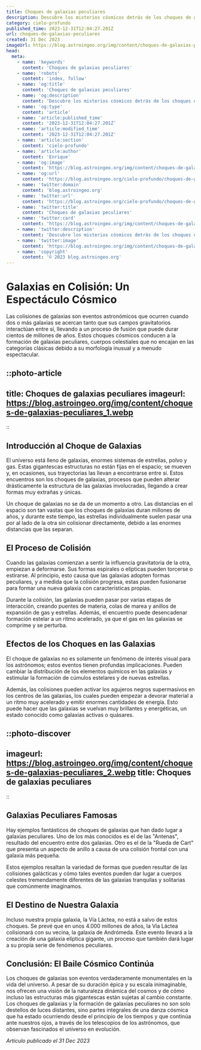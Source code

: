 ```yaml
---
title: Choques de galaxias peculiares
description: Descubre los misterios cósmicos detrás de los choques de galaxias peculiares y cómo estos eventos celestiales impactan el universo.
category: cielo-profundo
published_time: 2023-12-31T12:04:27.201Z
url: choques-de-galaxias-peculiares
created: 31 Dec 2023
imageUrl: https://blog.astroingeo.org/img/content/choques-de-galaxias-peculiares_1.webp
head:
  meta:
    - name: 'keywords'
      content: 'Choques de galaxias peculiares'
    - name: 'robots'
      content: 'index, follow'
    - name: 'og:title'
      content: 'Choques de galaxias peculiares'
    - name: 'og:description'
      content: 'Descubre los misterios cósmicos detrás de los choques de galaxias peculiares y cómo estos eventos celestiales impactan el universo.'
    - name: 'og:type'
      content: 'article'
    - name: 'article:published_time'
      content: '2023-12-31T12:04:27.201Z'
    - name: 'article:modified_time'
      content: '2023-12-31T12:04:27.201Z'
    - name: 'article:section'
      content: 'cielo-profundo'
    - name: 'article:author'
      content: 'Enrique'
    - name: 'og:image'
      content: 'https://blog.astroingeo.org/img/content/choques-de-galaxias-peculiares_1.webp'
    - name: 'og:url'
      content: 'https://blog.astroingeo.org/cielo-profundo/choques-de-galaxias-peculiares'
    - name: 'twitter:domain'
      content: 'blog.astroingeo.org'
    - name: 'twitter:url'
      content: 'https://blog.astroingeo.org/cielo-profundo/choques-de-galaxias-peculiares'
    - name: 'twitter:title'
      content: 'Choques de galaxias peculiares'
    - name: 'twitter:card'
      content: 'https://blog.astroingeo.org/img/content/choques-de-galaxias-peculiares_1.webp'
    - name: 'twitter:description'
      content: 'Descubre los misterios cósmicos detrás de los choques de galaxias peculiares y cómo estos eventos celestiales impactan el universo.'
    - name: 'twitter:image'
      content: 'https://blog.astroingeo.org/img/content/choques-de-galaxias-peculiares_1.webp'
    - name: 'copyright'
      content: '© 2023 blog.astroingeo.org'
---
```

# Galaxias en Colisión: Un Espectáculo Cósmico

Las colisiones de galaxias son eventos astronómicos que ocurren cuando dos o más galaxias se acercan tanto que sus campos gravitatorios interactúan entre sí, llevando a un proceso de fusión que puede durar cientos de millones de años. Estos choques cósmicos conducen a la formación de galaxias peculiares, cuerpos celestiales que no encajan en las categorías clásicas debido a su morfología inusual y a menudo espectacular.

::photo-article
---
title: Choques de galaxias peculiares
imageurl: https://blog.astroingeo.org/img/content/choques-de-galaxias-peculiares_1.webp
---
::

## Introducción al Choque de Galaxias

El universo está lleno de galaxias, enormes sistemas de estrellas, polvo y gas. Estas gigantescas estructuras no están fijas en el espacio; se mueven y, en ocasiones, sus trayectorias las llevan a encontrarse entre sí. Estos encuentros son los choques de galaxias, procesos que pueden alterar drásticamente la estructura de las galaxias involucradas, llegando a crear formas muy extrañas y únicas.

Un choque de galaxias no se da de un momento a otro. Las distancias en el espacio son tan vastas que los choques de galaxias duran millones de años, y durante este tiempo, las estrellas individualmente suelen pasar una por al lado de la otra sin colisionar directamente, debido a las enormes distancias que las separan.

## El Proceso de Colisión

Cuando las galaxias comienzan a sentir la influencia gravitatoria de la otra, empiezan a deformarse. Sus formas espirales o elípticas pueden torcerse o estirarse. Al principio, esto causa que las galaxias adopten formas peculiares, y a medida que la colisión progresa, estas pueden fusionarse para formar una nueva galaxia con características propias.

Durante la colisión, las galaxias pueden pasar por varias etapas de interacción, creando puentes de materia, colas de marea y anillos de expansión de gas y estrellas. Además, el encuentro puede desencadenar formación estelar a un ritmo acelerado, ya que el gas en las galaxias se comprime y se perturba.

## Efectos de los Choques en las Galaxias

El choque de galaxias no es solamente un fenómeno de interés visual para los astrónomos; estos eventos tienen profundas implicaciones. Pueden cambiar la distribución de los elementos químicos en las galaxias y estimular la formación de cúmulos estelares y de nuevas estrellas.

Además, las colisiones pueden activar los agujeros negros supermasivos en los centros de las galaxias, los cuales pueden empezar a devorar material a un ritmo muy acelerado y emitir enormes cantidades de energía. Esto puede hacer que las galaxias se vuelvan muy brillantes y energéticas, un estado conocido como galaxias activas o quásares.


::photo-discover
---
imageurl: https://blog.astroingeo.org/img/content/choques-de-galaxias-peculiares_2.webp
title: Choques de galaxias peculiares
---
::

## Galaxias Peculiares Famosas

Hay ejemplos fantásticos de choques de galaxias que han dado lugar a galaxias peculiares. Uno de los más conocidos es el de las "Antenas", resultado del encuentro entre dos galaxias. Otro es el de la "Rueda de Cart" que presenta un aspecto de anillo a causa de una colisión frontal con una galaxia más pequeña.

Estos ejemplos resaltan la variedad de formas que pueden resultar de las colisiones galácticas y cómo tales eventos pueden dar lugar a cuerpos celestes tremendamente diferentes de las galaxias tranquilas y solitarias que comúnmente imaginamos.

## El Destino de Nuestra Galaxia

Incluso nuestra propia galaxia, la Vía Láctea, no está a salvo de estos choques. Se prevé que en unos 4.000 millones de años, la Vía Láctea colisionará con su vecina, la galaxia de Andrómeda. Este evento llevará a la creación de una galaxia elíptica gigante, un proceso que también dará lugar a su propia serie de fenómenos peculiares.

## Conclusión: El Baile Cósmico Continúa

Los choques de galaxias son eventos verdaderamente monumentales en la vida del universo. A pesar de su duración épica y su escala inimaginable, nos ofrecen una visión de la naturaleza dinámica del cosmos y de cómo incluso las estructuras más gigantescas están sujetas al cambio constante. Los choques de galaxias y la formación de galaxias peculiares no son solo destellos de luces distantes, sino partes integrales de una danza cósmica que ha estado ocurriendo desde el principio de los tiempos y que continúa ante nuestros ojos, a través de los telescopios de los astrónomos, que observan fascinados el universo en evolución.

_Artículo publicado el 31 Dec 2023_
